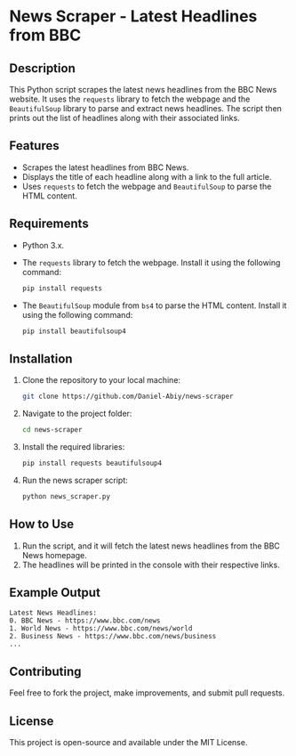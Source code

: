 # News Scraper - Latest Headlines from BBC

## Description
This Python script scrapes the latest news headlines from the BBC News website. It uses the `requests` library to fetch the webpage and the `BeautifulSoup` library to parse and extract news headlines. The script then prints out the list of headlines along with their associated links.

## Features
- Scrapes the latest headlines from BBC News.
- Displays the title of each headline along with a link to the full article.
- Uses `requests` to fetch the webpage and `BeautifulSoup` to parse the HTML content.

## Requirements
- Python 3.x.
- The `requests` library to fetch the webpage. Install it using the following command:

   ```bash
   pip install requests
   ```

- The `BeautifulSoup` module from `bs4` to parse the HTML content. Install it using the following command:

   ```bash
   pip install beautifulsoup4
   ```

## Installation

1. Clone the repository to your local machine:

   ```bash
   git clone https://github.com/Daniel-Abiy/news-scraper
   ```

2. Navigate to the project folder:

   ```bash
   cd news-scraper
   ```

3. Install the required libraries:

   ```bash
   pip install requests beautifulsoup4
   ```

4. Run the news scraper script:

   ```bash
   python news_scraper.py
   ```

## How to Use
1. Run the script, and it will fetch the latest news headlines from the BBC News homepage.
2. The headlines will be printed in the console with their respective links.

## Example Output

```
Latest News Headlines:
0. BBC News - https://www.bbc.com/news
1. World News - https://www.bbc.com/news/world
2. Business News - https://www.bbc.com/news/business
...
```

## Contributing
Feel free to fork the project, make improvements, and submit pull requests.

## License
This project is open-source and available under the MIT License.
